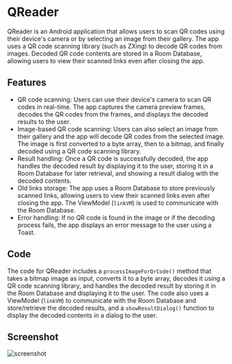 # QReader

QReader is an Android application that allows users to scan QR codes using their device's camera or by selecting an image from their gallery. The app uses a QR code scanning library (such as ZXing) to decode QR codes from images. Decoded QR code contents are stored in a Room Database, allowing users to view their scanned links even after closing the app.

## Features

- QR code scanning: Users can use their device's camera to scan QR codes in real-time. The app captures the camera preview frames, decodes the QR codes from the frames, and displays the decoded results to the user.
- Image-based QR code scanning: Users can also select an image from their gallery and the app will decode QR codes from the selected image. The image is first converted to a byte array, then to a bitmap, and finally decoded using a QR code scanning library.
- Result handling: Once a QR code is successfully decoded, the app handles the decoded result by displaying it to the user, storing it in a Room Database for later retrieval, and showing a result dialog with the decoded contents.
- Old links storage: The app uses a Room Database to store previously scanned links, allowing users to view their scanned links even after closing the app. The ViewModel (`linkVM`) is used to communicate with the Room Database.
- Error handling: If no QR code is found in the image or if the decoding process fails, the app displays an error message to the user using a Toast.

## Code

The code for QReader includes a `processImageForQrCode()` method that takes a bitmap image as input, converts it to a byte array, decodes it using a QR code scanning library, and handles the decoded result by storing it in the Room Database and displaying it to the user. The code also uses a ViewModel (`linkVM`) to communicate with the Room Database and store/retrieve the decoded results, and a `showResultDialog()` function to display the decoded contents in a dialog to the user.


## Screenshot

![screenshot](https://user-images.githubusercontent.com/69902076/231161162-99adcb64-dbef-46f5-adf4-03f0f382c1b7.jpg)

